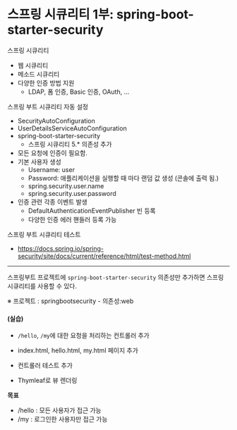 # 스프링 시큐리티 1부: spring-boot-starter-security

스프링 시큐리티

* 웹 시큐리티
* 메소드 시큐리티
* 다양한 인증 방법 지원
  * LDAP, 폼 인증, Basic 인증, OAuth, ...

스프링 부트 시큐리티 자동 설정

* SecurityAutoConfiguration
* UserDetailsServiceAutoConfiguration
* spring-boot-starter-security
  * 스프링 시큐리티 5.* 의존성 추가
* 모든 요청에 인증이 필요함.
* 기본 사용자 생성
  * Username: user
  * Password: 애플리케이션을 실행할 때 마다 랜덤 값 생성 (콘솔에 출력 됨.)
  * spring.security.user.name
  * spring.security.user.password
* 인증 관련 각종 이벤트 발생
  * DefaultAuthenticationEventPublisher 빈 등록
  * 다양한 인증 에러 핸들러 등록 가능

스프링 부트 시큐리티 테스트

* https://docs.spring.io/spring-security/site/docs/current/reference/html/test-method.html

---

스프링부트 프로젝트에 `spring-boot-starter-security` 의존성만 추가하면 스프링 시큐리티를 사용할 수 있다.

※ 프로젝트 : springbootsecurity - 의존성:web



#### (실습)

* `/hello`, `/my`에 대한 요청을 처리하는 컨트롤러 추가
* index.html, hello.html, my.html 페이지 추가
* 컨트롤러 테스트 추가

* Thymleaf로 뷰 렌더링

**목표**

* /hello : 모든 사용자가 접근 가능
* /my : 로그인한 사용자만 접근 가능









